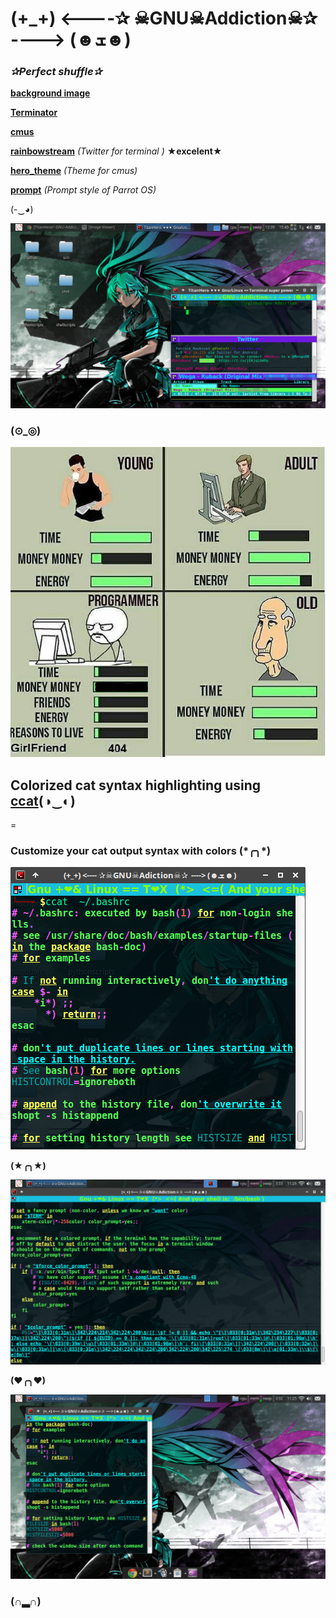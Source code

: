 # (+_+) <----✰ ☠GNU☠Addiction☠✰ ----> (☻ܫ☻)
 
### *✰Perfect shuffle✰*

[**background image**](https://razgriz12991.deviantart.com/art/Vocaloid-Wallpaper-279294938) 

[**Terminator**](https://launchpad.net/terminator)

[**cmus**](https://github.com/TitanHero/cmus)

[**rainbowstream**](https://github.com/orakaro/rainbowstream) *(Twitter for terminal )*   **★excelent★** 

[**hero_theme**](https://github.com/TitanHero/hero_theme) *(Theme for cmus)*

[**prompt**](data/prompt_config) *(Prompt style of Parrot OS)*


(-‿◕)



![screenshotdesk](desktop_screenshots/addiction.png)






### (⊙_◎) 




![imagefunny](images/pro.jpg)


## Colorized cat syntax highlighting using [**ccat**](https://github.com/jingweno/ccat)(◑‿◐)

=

### Customize your cat output syntax with colors  (\*╭╮\*)


![imageccat](images/ccatscreen1.png)

**(★╭╮★)**

![imageccat1](images/ccatscreen2.png)

**(❤╭╮❤)**

![imageccat2](images/ccatscreen3.png)

### **(∩▂∩)** 




